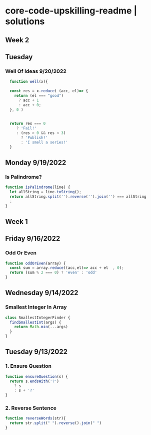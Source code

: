 # core-code-upskilling-readme | solutions
## Week 2
## Tuesday 
### Well Of Ideas 9/20/2022

```js
  function well(x){
     
  const res = x.reduce( (acc, el)=> {        
    return (el === "good") 
      ? acc + 1     
      : acc + 0;          
  }, 0 )
  
  
  return res === 0
     ? 'Fail!'
     : (res > 0 && res < 3) 
       ? 'Publish!'
       : 'I smell a series!'      
  }

```

## Monday 9/19/2022
### Is Palindrome?

```js
function isPalindrome(line) {
  let allString = line.toString();    
  return allString.split('').reverse('').join('') === allString
  ;
}

```

## Week 1

## Friday 9/16/2022
### Odd Or Even 
```js
function oddOrEven(array) {          
  const sum = array.reduce((acc,el)=> acc + el  , 0);        
  return (sum % 2 === 0) ? 'even' : 'odd'
}
```

## Wednesday 9/14/2022

### Smallest Integer In Array
```js
class SmallestIntegerFinder {
  findSmallestInt(args) {        
    return Math.min(...args)
  }
}
```

## Tuesday 9/13/2022

### 1. Ensure Question
```js
function ensureQuestion(s) { 
  return s.endsWith('?') 
    ? s 
    : s + '?'
}
```
  
### 2. Reverse Sentence
```js
function reverseWords(str){  
  return str.split(" ").reverse().join(" ")
}
```

  
